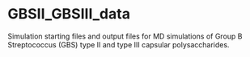 # GBSII_GBSIII_data
Simulation starting files and output files for MD simulations of Group B Streptococcus (GBS) type II and type III capsular polysaccharides.
